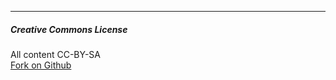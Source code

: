------------------------

##### Creative Commons License #####

All content CC-BY-SA  
[Fork on Github](http://github.com/unmonastery/unmonastery.org)